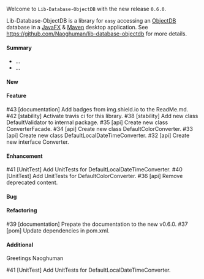 Welcome to `Lib-Database-ObjectDB` with the new release `0.6.0`.

Lib-Database-ObjectDB is a library for `easy` accessing an [ObjectDB] database in 
a [JavaFX] &amp; [Maven] desktop application. See https://github.com/Naoghuman/lib-database-objectdb 
for more details.


#### Summary
* ...
* ...



#### New



#### Feature
#43 [documentation] Add badges from img.shield.io to the ReadMe.md.
#42 [stability] Activate travis ci for this library.
#38 [stability] Add new class DefaultValidator to internal package.
#35 [api] Create new class ConverterFacade.
#34 [api] Create new class DefaultColorConverter.
#33 [api] Create new class DefaultLocalDateTimeConverter.
#32 [api] Create new interface Converter<T>.



#### Enhancement
#41 [UnitTest] Add UnitTests for DefaultLocalDateTimeConverter.
#40 [UnitTest] Add UnitTests for DefaultColorConverter.
#36 [api] Remove deprecated content.



#### Bug



#### Refactoring
#39 [documentation] Prepate the documentation to the new v0.6.0.
#37 [pom] Update dependencies in pom.xml.



#### Additional



Greetings
Naoghuman



[//]: # (Issues which will be integrated in this release)
#41 [UnitTest] Add UnitTests for DefaultLocalDateTimeConverter.



[//]: # (Links)
[JavaFX]:http://docs.oracle.com/javase/8/javase-clienttechnologies.htm
[Maven]:http://maven.apache.org/
[ObjectDB]:http://www.objectdb.com/
